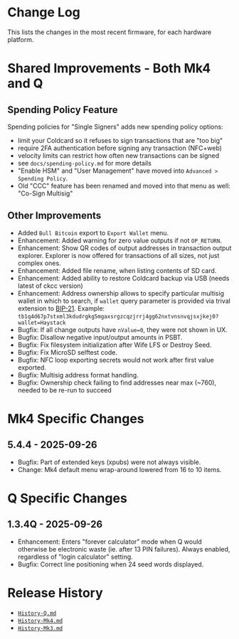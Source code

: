# Change Log

This lists the changes in the most recent firmware, for each hardware platform.

# Shared Improvements - Both Mk4 and Q

## Spending Policy Feature

Spending policies for "Single Signers" adds new spending policy options:

- limit your Coldcard so it refuses to sign transactions that are "too big"
- require 2FA authentication before signing any transaction (NFC+web)
- velocity limits can restrict how often new transactions can be signed
- see `docs/spending-policy.md` for more details
- "Enable HSM" and "User Management" have moved into `Advanced > Spending Policy`.
- Old "CCC" feature has been renamed and moved into that menu as well: "Co-Sign Multisig"

## Other Improvements

- Added `Bull Bitcoin` export to `Export Wallet` menu.
- Enhancement: Added warning for zero value outputs if not `OP_RETURN`.
- Enhancement: Show QR codes of output addresses in transaction output explorer. Explorer is
  now offered for transactions of all sizes, not just complex ones.
- Enhancement: Added file rename, when listing contents of SD card.
- Enhancement: Added ability to restore Coldcard backup via USB (needs latest of ckcc version)
- Enhancement: Address ownership allows to specify particular multisig wallet in which to search,
  if `wallet` query parameter is provided via trival extension to
  [BIP-21](https://github.com/bitcoin/bips/blob/master/bip-0021.mediawiki).
  Example: `tb1q4d67p7stxml3kdudrgkg5mgaxsrgzcqzjrrj4gg62nxtvnsnvqjsxjkej0?wallet=Haystack`
- Bugfix: If all change outputs have `nValue=0`, they were not shown in UX.
- Bugfix: Disallow negative input/output amounts in PSBT.
- Bugfix: Fix filesystem initialization after Wife LFS or Destroy Seed.
- Bugfix: Fix MicroSD selftest code.
- Bugfix: NFC loop exporting secrets would not work after first value exported.
- Bugfix: Multisig address format handling.
- Bugfix: Ownership check failing to find addresses near max (~760), needed to be re-run to succeed

# Mk4 Specific Changes

## 5.4.4 - 2025-09-26

- Bugfix: Part of extended keys (xpubs) were not always visible.
- Change: Mk4 default menu wrap-around lowered from 16 to 10 items.


# Q Specific Changes

## 1.3.4Q - 2025-09-26

- Enhancement: Enters "forever calculator" mode when Q would otherwise be electronic waste
  (ie. after 13 PIN failures). Always enabled, regardless of "login calculator" setting.
- Bugfix: Correct line positioning when 24 seed words displayed.


# Release History

- [`History-Q.md`](History-Q.md)
- [`History-Mk4.md`](History-Mk4.md)
- [`History-Mk3.md`](History-Mk3.md)

